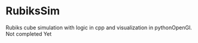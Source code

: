 # RubiksSim
Rubiks cube simulation with logic in cpp and visualization in pythonOpenGl. Not completed Yet
